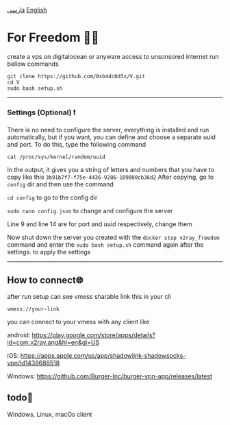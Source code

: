[فارسی](./Readmefa.md) [English](./Readme.md)
# For Freedom ✊🏻

create a vps on digitalocean or anyware access to unsonsored internet
run bellow commands
```
git clone https://github.com/0xb4dc0d3x/V.git
cd V
sudo bash setup.sh
```
-------------------------------------------
### Settings (Optional) ❗
There is no need to configure the server, everything is installed and run automatically, but if you want, you can define and choose a separate uuid and port.
To do this, type the following command
```
cat /proc/sys/kernel/random/uuid
```
In the output, it gives you a string of letters and numbers that you have to copy like this
`3b91b7f7-f75e-4436-9286-109000cb36d2`
After copying, go to `config` dir and then use the command

`cd config` to go to the config dir


`sudo nano config.json` to change and configure the server

Line 9 and line 14 are for port and uuid respectively, change them

Now shut down the server you created with the `docker stop v2ray_freedom` command and enter the `sudo bash setup.sh` command again after the settings.
to apply the settings

-------------------------------------------
## How to connect🌐

after run setup  can see vmess sharable link this in your cli
```
vmess://your-link
```

you can connect to your vmess with any client like


android: https://play.google.com/store/apps/details?id=com.v2ray.ang&hl=en&gl=US


iOS: https://apps.apple.com/us/app/shadowlink-shadowsocks-vpn/id1439686518

Windows: https://github.com/Burger-Inc/burger-vpn-app/releases/latest

## todo📃
Windows, Linux, macOs client
